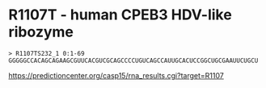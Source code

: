 # R1107T - human CPEB3 HDV-like ribozyme

	> R1107TS232_1 0:1-69
	GGGGGCCACAGCAGAAGCGUUCACGUCGCAGCCCCUGUCAGCCAUUGCACUCCGGCUGCGAAUUCUGCU
	
https://predictioncenter.org/casp15/rna_results.cgi?target=R1107	
